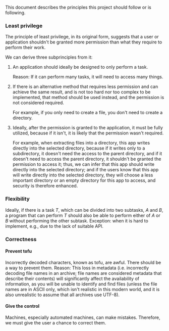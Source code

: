 This document describes the principles this project should follow or is following.

### Least privilege

The principle of least privilege, in its original form, suggests that a user or application shouldn't be granted more permission than what they require to perform their work.

We can derive three subprinciples from it:

1. An application should ideally be designed to only perform a task.

    Reason: If it can perform many tasks, it will need to access many things.

2. If there is an alternative method that requires less permission and can achieve the same result, and is not too hard nor too complex to be implemented, that method should be used instead, and the permission is not considered required.

    For example, if you only need to create a file, you don't need to create a directory.

3. Ideally, after the permission is granted to the application, it must be fully utilized, because if it isn't, it is likely that the permission wasn't required.

    For example, when extracting files into a directory, this app writes directly into the selected directory, because if it writes only to a subdirectory, it doesn't need the access to the parent directory, and if it doesn't need to access the parent directory, it shouldn't be granted the permission to access it; thus, we can infer that this app should write directly into the selected directory; and if the users know that this app will write directly into the selected directory, they will choose a less important directory or an empty directory for this app to access, and security is therefore enhanced.

### Flexibility

Ideally, if there is a task *T*, which can be divided into two subtasks, *A* and *B*, a program that can perform *T* should also be able to perform either of *A* or *B* without performing the other subtask.
    Exception: when it is hard to implement, e.g., due to the lack of suitable API.

### Correctness

#### Prevent tofu

Incorrectly decoded characters, known as tofu, are awful. There should be a way to prevent them.
    Reason: This loss in metadata (i.e. incorrectly decoding file names in an archive; file names are considered metadata that describe their contents) will significantly affect the availability of information, as you will be unable to identify and find files (unless the file names are in ASCII only, which isn't realistic in this modern world, and it is also unrealistic to assume that all archives use UTF-8).

#### Give the control

Machines, especially automated machines, can make mistakes. Therefore, we must give the user a chance to correct them.